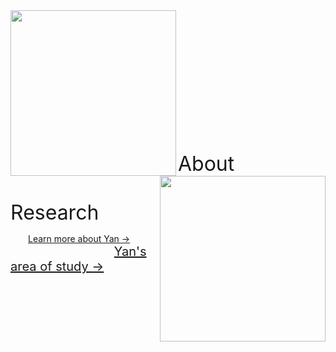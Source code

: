 <img src="https://image.ibb.co/kuHprJ/ce.png" class="image1" width="265" height="265" align="left" border="0" style="border-style: none;"> 
<img src="https://image.ibb.co/htsYJy/center1.jpg" class="image1" width="265" height="265" align="right" border="0" style="border-style: none;"> 
<br /> <br /> <br /> <br /> <br /> <br /> <br /> <br /> <br /> <br /> <br /> 
<font size="6">&emsp;&nbsp;&nbsp;&nbsp;&emsp;About&emsp;&emsp;&emsp;&emsp;&emsp;&emsp;&emsp;&emsp;&emsp;Research</font> 

&emsp;&emsp;<a style="white-space: nowrap" href="https://hydro-yan.github.io/yan" style="font-size: 20px;">Learn more about Yan &#8594;</a>
&nbsp;&nbsp;&nbsp;&emsp;&emsp;&emsp;&emsp;&emsp;&emsp;&emsp;&emsp;&emsp;&emsp;&emsp;<a href="https://hydro-yan.github.io/research" style="font-size: 20px;">Yan's area of study &#8594;</a>




